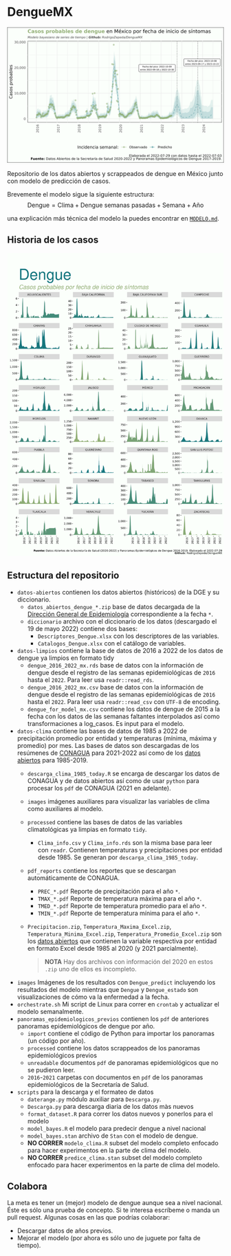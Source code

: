 # DengueMX

![Casos de dengue en México](images/Dengue_predict.png)

Repositorio de los datos abiertos y scrappeados de dengue en México junto con modelo de predicción de casos.

Brevemente el modelo sigue la siguiente estructura:
$$\textrm{Dengue} = \textrm{Clima} + \textrm{Dengue semanas pasadas} + \textrm{Semana} + \textrm{Año}$$

una explicación más técnica del modelo la puedes encontrar en [`MODELO.md`](MODELO.md).

## Historia de los casos

![Casos de dengue en México por entidad federativa](images/Dengue_estado.png)

## Estructura del repositorio 

+ `datos-abiertos` contienen los datos abiertos (históricos) de la DGE y su diccionario.
    + `datos_abiertos_dengue_*.zip` base de datos decargada de la [Dirección General de Epidemiología](https://www.gob.mx/salud/documentos/datos-abiertos-bases-historicas-de-enfermedades-transmitidas-por-vector) correspondiente a la fecha `*`.
    + `diccionario` archivo con el diccionario de los datos (descargado el 19 de mayo 2022) contiene dos bases: 
        + `Descriptores_Dengue.xlsx` con los descriptores de las variables.
        + `Catalogos_Dengue.xlsx` con el catálogo de variables.    
+ `datos-limpios` contiene la base de datos de 2016 a 2022 de los datos de dengue ya limpios en formato tidy
    + `dengue_2016_2022_mx.rds` base de datos con la información de  dengue desde el registro de las semanas epidemiológicas de `2016` hasta el `2022`. Para leer usa `readr::read_rds`.
    + `dengue_2016_2022_mx.csv` base de datos con la información de dengue desde el registro de las semanas epidemiológicas de `2016` hasta el `2022`. Para leer usa `readr::read_csv` con `UTF-8` de encoding.
    + `dengue_for_model_mx.csv` contiene los datos de dengue de 2015 a la fecha con los datos de las semanas faltantes interpolados así como transformaciones a log_casos. Es input para el modelo. 
+ `datos-clima` contiene las bases de datos de 1985 a 2022 de precipitación promedio por entidad y temperaturas (mínima, máxima y promedio) por mes. Las bases de datos son descargadas de los resúmenes de [CONAGUA](https://smn.conagua.gob.mx/es/climatologia/temperaturas-y-lluvias/resumenes-mensuales-de-temperaturas-y-lluvias) para 2021-2022 así como de los [datos abiertos](https://datos.gob.mx/busca/dataset/temperatura-promedio-excel) para 1985-2019. 
    + `descarga_clima_1985_today.R` se encarga de descargar los datos de CONAGUA y de datos abiertos así como de usar `python` para procesar los `pdf` de CONAGUA (2021 en adelante). 
    + `images` imágenes auxiliares para visualizar las variables de clima como auxiliares al modelo. 
    + `processed` contiene las bases de datos de las variables climatológicas ya limpias en formato `tidy`. 
        + `Clima_info.csv` y `Clima_info.rds` son la misma base para leer con `readr`. Contienen temperaturas y precipitaciones por entidad desde 1985. Se generan por `descarga_clima_1985_today`. 
    + `pdf_reports` contiene los reportes que se descargan automáticamente de CONAGUA. 
        + `PREC_*.pdf` Reporte de precipitación para el año `*`.
        + `TMAX_*.pdf` Reporte de temperatura máxima para el año `*`.
        + `TMED_*.pdf` Reporte de temperatura promedio para el año `*`.
        + `TMIN_*.pdf` Reporte de temperatura mínima para el año `*`.
    + `Precipitacion.zip`, `Temperatura_Maxima_Excel.zip`, `Temperatura_Minima_Excel.zip`, `Temperatura_Promedio_Excel.zip` son los  [datos abiertos](https://datos.gob.mx/busca/dataset/temperatura-promedio-excel) que contienen la variable respectiva por entidad en formato Excel desde 1985 al 2020 (y 2021 parcialmente). 
    
        > **NOTA** Hay dos archivos con información del 2020 en estos `.zip` uno de ellos es incompleto. 
+ `images` Imágenes de los resultados con `Dengue_predict` incluyendo los resultados del modelo mientras que `Dengue` y `Dengue_estado` son visualizaciones de cómo va la enfermedad a la fecha. 
+ `orchestrate.sh` Mi script de Linux para correr en `crontab` y actualizar el modelo semanalmente.     
+ `panoramas_epidemiologicos_previos` contienen los `pdf` de anteriores panoramas epidemiológicos de dengue por año. 
    + `import` contiene el código de Python para importar los panoramas (un código por año).
    + `processed` contiene los datos scrappeados de los panoramas epidemiológicos previos
    + `unreadable` documentos `pdf` de panoramas epidemiológicos que no se pudieron leer. 
    + `2016`-`2021` carpetas con documentos en `pdf` de los panoramas epidemiológicos de la Secretaría de Salud. 
+ `scripts` para la descarga y el formateo de datos
    + `daterange.py` módulo auxiliar para `Descarga.py`. 
    + `Descarga.py` para descarga diaria de los datos màs nuevos
    + `format_dataset.R` para correr los datos nuevos y ponerlos para el modelo
    + `model_bayes.R` el modelo para predecir dengue a nivel nacional 
    + `model_bayes.stan` archivo de `Stan` con el modelo de dengue. 
    + **NO CORRER** `modelo_clima.R`  subset del modelo completo enfocado para hacer experimentos en la parte de clima del modelo. 
    + **NO CORRER** `predice_clima.stan`  subset del modelo completo enfocado para hacer experimentos en la parte de clima del modelo. 



## Colabora

La meta es tener un (mejor) modelo de dengue aunque sea a nivel nacional. Éste es sólo una prueba de concepto. Si te interesa escríbeme o manda un pull request. Algunas cosas en las que podrías colaborar:

+ Descargar datos de años previos. 
+ Mejorar el modelo (por ahora es sólo uno de juguete por falta de tiempo). 